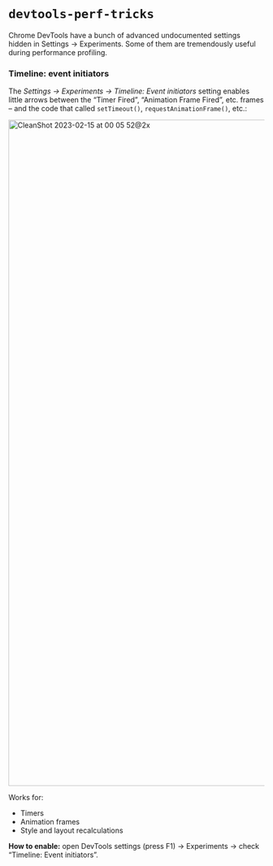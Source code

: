 # `devtools-perf-tricks`

Chrome DevTools have a bunch of advanced undocumented settings hidden in Settings → Experiments. Some of them are tremendously useful during performance profiling.

### Timeline: event initiators

The _Settings → Experiments → Timeline: Event initiators_ setting enables little arrows between the “Timer Fired”, “Animation Frame Fired”, etc. frames – and the code that called `setTimeout()`, `requestAnimationFrame()`, etc.:

<img width="1312" alt="CleanShot 2023-02-15 at 00 05 52@2x" src="https://user-images.githubusercontent.com/2953267/218883252-0a65290f-7cc0-471c-b6c5-0b28984ea6d0.png">

Works for:

- Timers
- Animation frames
- Style and layout recalculations

**How to enable:** open DevTools settings (press F1) → Experiments → check “Timeline: Event initiators”.
